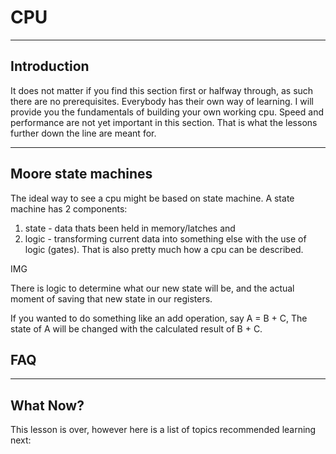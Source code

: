# CPU

---

## Introduction

It does not matter if you find this section first or halfway through, as such there are no prerequisites. Everybody has their own way of learning. 
I will provide you the fundamentals of building your own working cpu. Speed and performance are not yet important in this section. That is what the lessons further down the line are meant for. 

---

## Moore state machines

The ideal way to see a cpu might be based on state machine. A state machine has 2 components: 
1. state - data thats been held in memory/latches and
2. logic - transforming current data into something else with the use of logic (gates). 
That is also pretty much how a cpu can be described.

IMG

There is logic to determine what our new state will be, and the actual moment of saving that new state in our registers.

If you wanted to do something like an add operation, say A = B + C, The state of A will be changed with the calculated result of B + C. 



## 

## FAQ



---
## What Now?

This lesson is over, however here is a list of topics recommended learning next:
